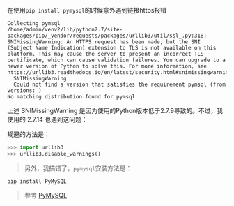 在使用`pip install pymysql`的时候意外遇到链接https报错

```
Collecting pymsql
/home/admin/venv2/lib/python2.7/site-packages/pip/_vendor/requests/packages/urllib3/util/ssl_.py:318: SNIMissingWarning: An HTTPS request has been made, but the SNI (Subject Name Indication) extension to TLS is not available on this platform. This may cause the server to present an incorrect TLS certificate, which can cause validation failures. You can upgrade to a newer version of Python to solve this. For more information, see https://urllib3.readthedocs.io/en/latest/security.html#snimissingwarning.
  SNIMissingWarning
  Could not find a version that satisfies the requirement pymsql (from versions: )
No matching distribution found for pymsql
```

上述 SNIMissingWarning 是因为使用的Python版本低于2.7.9导致的。不过，我使用的 2.7.14 也遇到这问题：

规避的方法是：

```python
>>> import urllib3
>>> urllib3.disable_warnings()
```

> 另外，我搞错了，`pymysql`安装方法是：

```
pip install PyMySQL
```

> 参考 [PyMySQL](https://github.com/PyMySQL/PyMySQL)